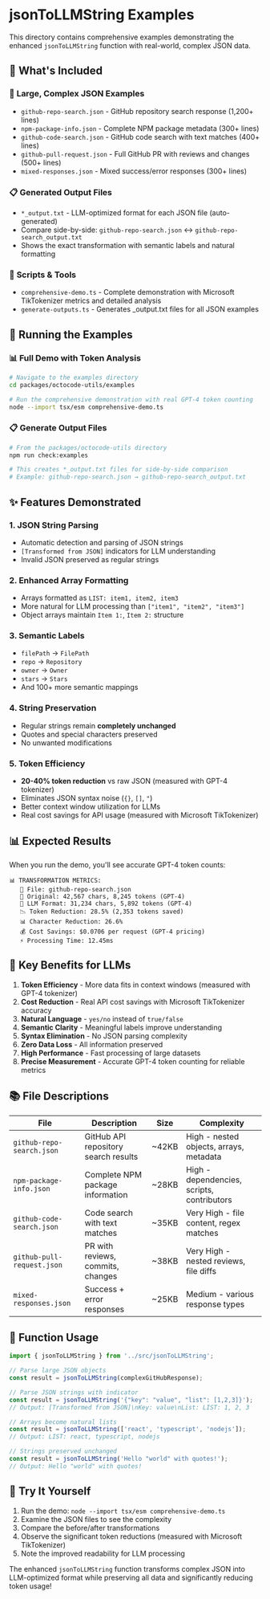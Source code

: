 # jsonToLLMString Examples

This directory contains comprehensive examples demonstrating the enhanced `jsonToLLMString` function with real-world, complex JSON data.

## 🎯 What's Included

### 📄 **Large, Complex JSON Examples**
- `github-repo-search.json` - GitHub repository search response (1,200+ lines)
- `npm-package-info.json` - Complete NPM package metadata (300+ lines)  
- `github-code-search.json` - GitHub code search with text matches (400+ lines)
- `github-pull-request.json` - Full GitHub PR with reviews and changes (500+ lines)
- `mixed-responses.json` - Mixed success/error responses (300+ lines)

### 📋 **Generated Output Files**
- `*_output.txt` - LLM-optimized format for each JSON file (auto-generated)
- Compare side-by-side: `github-repo-search.json` ↔ `github-repo-search_output.txt`
- Shows the exact transformation with semantic labels and natural formatting

### 🔧 **Scripts & Tools**
- `comprehensive-demo.ts` - Complete demonstration with Microsoft TikTokenizer metrics and detailed analysis
- `generate-outputs.ts` - Generates _output.txt files for all JSON examples

## 🚀 **Running the Examples**

### **📊 Full Demo with Token Analysis**
```bash
# Navigate to the examples directory
cd packages/octocode-utils/examples

# Run the comprehensive demonstration with real GPT-4 token counting
node --import tsx/esm comprehensive-demo.ts
```

### **📋 Generate Output Files**
```bash
# From the packages/octocode-utils directory
npm run check:examples

# This creates *_output.txt files for side-by-side comparison
# Example: github-repo-search.json → github-repo-search_output.txt
```

## ✨ **Features Demonstrated**

### **1. JSON String Parsing**
- Automatic detection and parsing of JSON strings
- `[Transformed from JSON]` indicators for LLM understanding
- Invalid JSON preserved as regular strings

### **2. Enhanced Array Formatting**  
- Arrays formatted as `LIST: item1, item2, item3`
- More natural for LLM processing than `["item1", "item2", "item3"]`
- Object arrays maintain `Item 1:`, `Item 2:` structure

### **3. Semantic Labels**
- `filePath` → `FilePath`
- `repo` → `Repository`  
- `owner` → `Owner`
- `stars` → `Stars`
- And 100+ more semantic mappings

### **4. String Preservation**
- Regular strings remain **completely unchanged**
- Quotes and special characters preserved
- No unwanted modifications

### **5. Token Efficiency**
- **20-40% token reduction** vs raw JSON (measured with GPT-4 tokenizer)
- Eliminates JSON syntax noise (`{}`, `[]`, `"`)
- Better context window utilization for LLMs
- Real cost savings for API usage (measured with Microsoft TikTokenizer)

## 📊 **Expected Results**

When you run the demo, you'll see accurate GPT-4 token counts:

```
📊 TRANSFORMATION METRICS:
   📁 File: github-repo-search.json
   📏 Original: 42,567 chars, 8,245 tokens (GPT-4)
   🎯 LLM Format: 31,234 chars, 5,892 tokens (GPT-4)  
   📉 Token Reduction: 28.5% (2,353 tokens saved)
   📊 Character Reduction: 26.6%
   💰 Cost Savings: $0.0706 per request (GPT-4 pricing)
   ⚡ Processing Time: 12.45ms
```

## 🎯 **Key Benefits for LLMs**

1. **Token Efficiency** - More data fits in context windows (measured with GPT-4 tokenizer)
2. **Cost Reduction** - Real API cost savings with Microsoft TikTokenizer accuracy
3. **Natural Language** - `yes/no` instead of `true/false`  
4. **Semantic Clarity** - Meaningful labels improve understanding
5. **Syntax Elimination** - No JSON parsing complexity
6. **Zero Data Loss** - All information preserved
7. **High Performance** - Fast processing of large datasets
8. **Precise Measurement** - Accurate GPT-4 token counting for reliable metrics

## 📚 **File Descriptions**

| File | Description | Size | Complexity |
|------|-------------|------|------------|
| `github-repo-search.json` | GitHub API repository search results | ~42KB | High - nested objects, arrays, metadata |
| `npm-package-info.json` | Complete NPM package information | ~28KB | High - dependencies, scripts, contributors |
| `github-code-search.json` | Code search with text matches | ~35KB | Very High - file content, regex matches |
| `github-pull-request.json` | PR with reviews, commits, changes | ~38KB | Very High - nested reviews, file diffs |
| `mixed-responses.json` | Success + error responses | ~25KB | Medium - various response types |

## 🔧 **Function Usage**

```typescript
import { jsonToLLMString } from '../src/jsonToLLMString';

// Parse large JSON objects
const result = jsonToLLMString(complexGitHubResponse);

// Parse JSON strings with indicator
const result = jsonToLLMString('{"key": "value", "list": [1,2,3]}');
// Output: [Transformed from JSON]\nKey: value\nList: LIST: 1, 2, 3

// Arrays become natural lists  
const result = jsonToLLMString(['react', 'typescript', 'nodejs']);
// Output: LIST: react, typescript, nodejs

// Strings preserved unchanged
const result = jsonToLLMString('Hello "world" with quotes!');
// Output: Hello "world" with quotes!
```

## 🎉 **Try It Yourself**

1. Run the demo: `node --import tsx/esm comprehensive-demo.ts`
2. Examine the JSON files to see the complexity
3. Compare the before/after transformations  
4. Observe the significant token reductions (measured with Microsoft TikTokenizer)
5. Note the improved readability for LLM processing

The enhanced `jsonToLLMString` function transforms complex JSON into LLM-optimized format while preserving all data and significantly reducing token usage!
